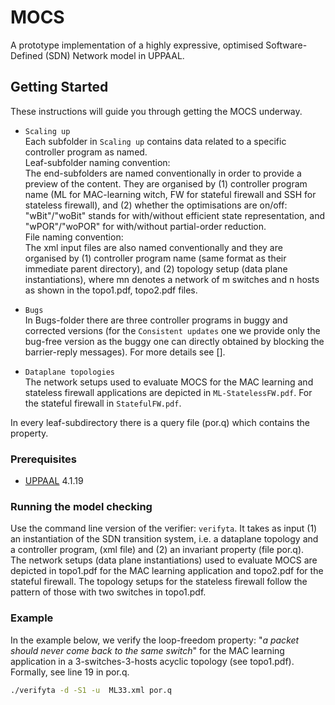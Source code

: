 # MOCS

A prototype implementation of a highly expressive, optimised Software-Defined (SDN) Network model in UPPAAL.

## Getting Started

These instructions will guide you through getting the MOCS underway.

- `Scaling up`<br/>
Each subfolder in `Scaling up` contains data related to a specific controller program as named.<br/>
Leaf-subfolder naming convention:<br/>
The end-subfolders are named conventionally in order to provide a preview of the content. They are organised by (1) controller program name (ML for MAC-learning witch, FW for stateful firewall and SSH for stateless firewall), and (2) whether the optimisations are on/off: "wBit"/"woBit" stands for with/without efficient state representation, and "wPOR"/"woPOR" for with/without partial-order reduction.<br/> 
File naming convention:<br/>
The xml input files are also named conventionally and they are organised by (1) controller program name (same format as their immediate parent directory), and (2) topology setup (data plane instantiations), where mn denotes a network of m switches and n hosts as shown in the topo1.pdf, topo2.pdf files.

- `Bugs`<br/>
In Bugs-folder there are three controller programs in buggy and corrected versions (for the `Consistent updates` one we provide only the bug-free version as the buggy one can directly obtained by blocking the barrier-reply messages). For more details see []. 
- `Dataplane topologies`<br/>
The network setups used to evaluate MOCS for the MAC learning and stateless firewall applications are depicted in `ML-StatelessFW.pdf`. For the stateful firewall in `StatefulFW.pdf`.

In every leaf-subdirectory there is a query file (por.q) which contains the property.

### Prerequisites

* [UPPAAL](http://www.uppaal.org/) 4.1.19


### Running the model checking

Use the command line version of the verifier: `verifyta`. It takes as input (1) an instantiation of the SDN transition system, i.e. a dataplane topology and a controller program, (xml file) and (2) an invariant property (file por.q).<br/>
The network setups (data plane instantiations) used to evaluate MOCS are depicted in topo1.pdf for the MAC learning application and topo2.pdf for the stateful firewall. The topology setups for the stateless firewall follow the pattern of those with two switches in topo1.pdf.


### Example

In the example below, we verify the loop-freedom property: "*a packet should never come back to the same switch*" for the MAC learning application in a 3-switches-3-hosts acyclic topology (see topo1.pdf). Formally, see line 19 in por.q.
 
```sh
./verifyta -d -S1 -u  ML33.xml por.q
```

